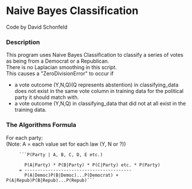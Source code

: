 # Naive Bayes Classification
Code by David Schonfeld

### Description
This program uses Naive Bayes Classification to classify a series of votes as being from a Democrat or a Republican.
<br />There is no Laplacian smoothing in this script.
<br />This causes a "ZeroDivisionError" to occur if
- a vote outcome (Y,N,Q)(Q represents abstention) in classifying_data does not exist
       in the same vote column in training data for the political
       party it should match with.
- a vote outcome (Y,N,Q) in classifying_data that did not
       at all exist in the training data.

### The Algorithms Formula
For each party:
<br />(Note: A = each value set for each law (Y, N or ?))
		 
         ```P(Party | A, B, C, D, E etc.)

           P(A|Party) * P(B|Party) * P(C|Party) etc. * P(Party)
         = -----------------------------------------
           P(A|Democ)P(B|Democ)...P(Democrat) + P(A|Repub)P(B|Repub)...P(Repub)```